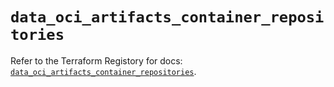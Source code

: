 # `data_oci_artifacts_container_repositories`

Refer to the Terraform Registory for docs: [`data_oci_artifacts_container_repositories`](https://registry.terraform.io/providers/oracle/oci/6.18.0/docs/data-sources/artifacts_container_repositories).
